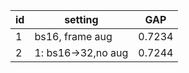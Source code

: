 | id | setting            | GAP    |
| ---| ------------------ | ------ |
| 1  | bs16, frame aug    | 0.7234 |
| 2  | 1: bs16->32,no aug | 0.7244 |